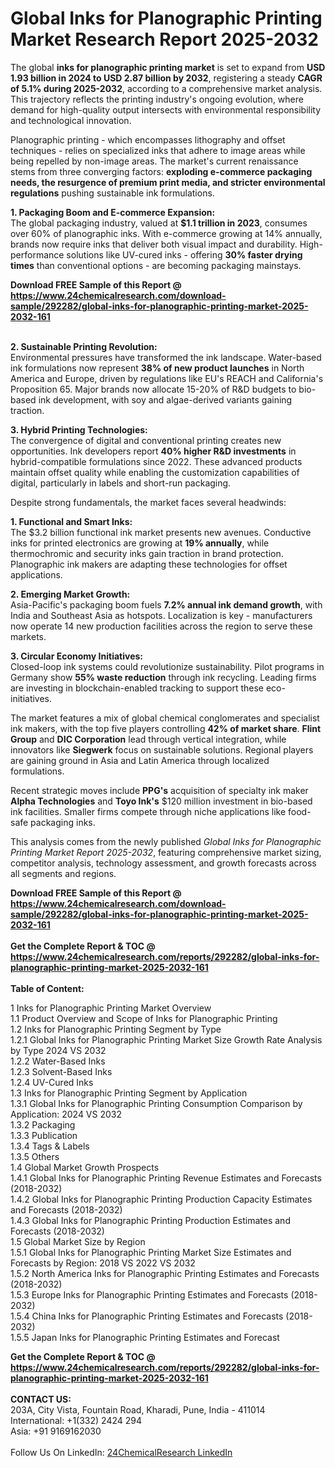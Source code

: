 <h1>Global Inks for Planographic Printing Market Research Report 2025-2032</h1><p>The global <strong>inks for planographic printing market</strong> is set to expand from <strong>USD 1.93 billion in 2024 to USD 2.87 billion by 2032</strong>, registering a steady <strong>CAGR of 5.1% during 2025-2032</strong>, according to a comprehensive market analysis. This trajectory reflects the printing industry's ongoing evolution, where demand for high-quality output intersects with environmental responsibility and technological innovation.</p><p>Planographic printing - which encompasses lithography and offset techniques - relies on specialized inks that adhere to image areas while being repelled by non-image areas. The market's current renaissance stems from three converging factors: <strong>exploding e-commerce packaging needs, the resurgence of premium print media, and stricter environmental regulations</strong> pushing sustainable ink formulations.</p><p><strong>1. Packaging Boom and E-commerce Expansion:</strong><br>
The global packaging industry, valued at <strong>$1.1 trillion in 2023</strong>, consumes over 60% of planographic inks. With e-commerce growing at 14% annually, brands now require inks that deliver both visual impact and durability. High-performance solutions like UV-cured inks - offering <strong>30% faster drying times</strong> than conventional options - are becoming packaging mainstays.</p><div><b>Download FREE Sample of this Report @ 
            <a href="https://www.24chemicalresearch.com/download-sample/292282/global-inks-for-planographic-printing-market-2025-2032-161">
            https://www.24chemicalresearch.com/download-sample/292282/global-inks-for-planographic-printing-market-2025-2032-161</a></b></div><br><p><strong>2. Sustainable Printing Revolution:</strong><br>
Environmental pressures have transformed the ink landscape. Water-based ink formulations now represent <strong>38% of new product launches</strong> in North America and Europe, driven by regulations like EU's REACH and California's Proposition 65. Major brands now allocate 15-20% of R&amp;D budgets to bio-based ink development, with soy and algae-derived variants gaining traction.</p><p><strong>3. Hybrid Printing Technologies:</strong><br>
The convergence of digital and conventional printing creates new opportunities. Ink developers report <strong>40% higher R&amp;D investments</strong> in hybrid-compatible formulations since 2022. These advanced products maintain offset quality while enabling the customization capabilities of digital, particularly in labels and short-run packaging.</p><p>Despite strong fundamentals, the market faces several headwinds:</p><p><strong>1. Functional and Smart Inks:</strong><br>
The $3.2 billion functional ink market presents new avenues. Conductive inks for printed electronics are growing at <strong>19% annually</strong>, while thermochromic and security inks gain traction in brand protection. Planographic ink makers are adapting these technologies for offset applications.</p><p><strong>2. Emerging Market Growth:</strong><br>
Asia-Pacific's packaging boom fuels <strong>7.2% annual ink demand growth</strong>, with India and Southeast Asia as hotspots. Localization is key - manufacturers now operate 14 new production facilities across the region to serve these markets.</p><p><strong>3. Circular Economy Initiatives:</strong><br>
Closed-loop ink systems could revolutionize sustainability. Pilot programs in Germany show <strong>55% waste reduction</strong> through ink recycling. Leading firms are investing in blockchain-enabled tracking to support these eco-initiatives.</p><p>The market features a mix of global chemical conglomerates and specialist ink makers, with the top five players controlling <strong>42% of market share</strong>. <strong>Flint Group</strong> and <strong>DIC Corporation</strong> lead through vertical integration, while innovators like <strong>Siegwerk</strong> focus on sustainable solutions. Regional players are gaining ground in Asia and Latin America through localized formulations.</p><p>Recent strategic moves include <strong>PPG's</strong> acquisition of specialty ink maker <strong>Alpha Technologies</strong> and <strong>Toyo Ink's</strong> $120 million investment in bio-based ink facilities. Smaller firms compete through niche applications like food-safe packaging inks.</p><p>This analysis comes from the newly published <em>Global Inks for Planographic Printing Market Report 2025-2032</em>, featuring comprehensive market sizing, competitor analysis, technology assessment, and growth forecasts across all segments and regions.</p><div><b>Download FREE Sample of this Report @ 
            <a href="https://www.24chemicalresearch.com/download-sample/292282/global-inks-for-planographic-printing-market-2025-2032-161">
            https://www.24chemicalresearch.com/download-sample/292282/global-inks-for-planographic-printing-market-2025-2032-161</a></b></div><br><div><b>Get the Complete Report & TOC @ 
            <a href="https://www.24chemicalresearch.com/reports/292282/global-inks-for-planographic-printing-market-2025-2032-161">
            https://www.24chemicalresearch.com/reports/292282/global-inks-for-planographic-printing-market-2025-2032-161</a></b></div><br>
            <b>Table of Content:</b><p>1 Inks for Planographic Printing Market Overview<br />
    1.1 Product Overview and Scope of Inks for Planographic Printing<br />
    1.2 Inks for Planographic Printing Segment by Type<br />
        1.2.1 Global Inks for Planographic Printing Market Size Growth Rate Analysis by Type 2024 VS 2032<br />
        1.2.2 Water-Based Inks<br />
        1.2.3 Solvent-Based Inks<br />
        1.2.4 UV-Cured Inks<br />
    1.3 Inks for Planographic Printing Segment by Application<br />
        1.3.1 Global Inks for Planographic Printing Consumption Comparison by Application: 2024 VS 2032<br />
        1.3.2 Packaging<br />
        1.3.3 Publication<br />
        1.3.4 Tags & Labels<br />
        1.3.5 Others<br />
    1.4 Global Market Growth Prospects<br />
        1.4.1 Global Inks for Planographic Printing Revenue Estimates and Forecasts (2018-2032)<br />
        1.4.2 Global Inks for Planographic Printing Production Capacity Estimates and Forecasts (2018-2032)<br />
        1.4.3 Global Inks for Planographic Printing Production Estimates and Forecasts (2018-2032)<br />
    1.5 Global Market Size by Region<br />
        1.5.1 Global Inks for Planographic Printing Market Size Estimates and Forecasts by Region: 2018 VS 2022 VS 2032<br />
        1.5.2 North America Inks for Planographic Printing Estimates and Forecasts (2018-2032)<br />
        1.5.3 Europe Inks for Planographic Printing Estimates and Forecasts (2018-2032)<br />
        1.5.4 China Inks for Planographic Printing Estimates and Forecasts (2018-2032)<br />
        1.5.5 Japan Inks for Planographic Printing Estimates and Forecast</p><div><b>Get the Complete Report & TOC @ 
            <a href="https://www.24chemicalresearch.com/reports/292282/global-inks-for-planographic-printing-market-2025-2032-161">
            https://www.24chemicalresearch.com/reports/292282/global-inks-for-planographic-printing-market-2025-2032-161</a></b></div><br><b>CONTACT US:</b><br>
            203A, City Vista, Fountain Road, Kharadi, Pune, India - 411014<br>
            International: +1(332) 2424 294<br>
            Asia: +91 9169162030 <br><br>
            Follow Us On LinkedIn: <a href="https://www.linkedin.com/company/24chemicalresearch/">24ChemicalResearch LinkedIn</a>